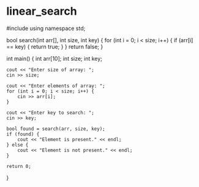 # linear_search
#include <iostream>
using namespace std;

bool search(int arr[], int size, int key) {
    for (int i = 0; i < size; i++) {
        if (arr[i] == key) {
            return true;
        }
    }
    return false;
}

int main() {
    int arr[10];
    int size;
    int key;

    cout << "Enter size of array: ";
    cin >> size;

    cout << "Enter elements of array: ";
    for (int i = 0; i < size; i++) {
        cin >> arr[i];
    }

    cout << "Enter key to search: ";
    cin >> key;

    bool found = search(arr, size, key);
    if (found) {
        cout << "Element is present." << endl;
    } else {
        cout << "Element is not present." << endl;
    }

    return 0;
}
